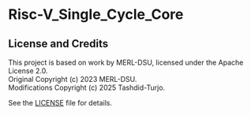 # Risc-V_Single_Cycle_Core

## License and Credits
This project is based on work by MERL-DSU, licensed under the Apache License 2.0.  
Original Copyright (c) 2023 MERL-DSU.  
Modifications Copyright (c) 2025 Tashdid-Turjo.  

See the [LICENSE](LICENSE) file for details.
